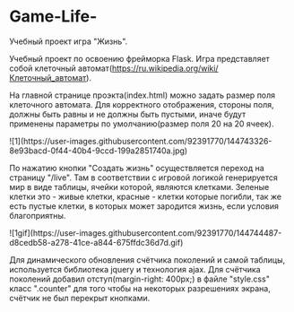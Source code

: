 # Game-Life-
Учебный проект игра "Жизнь".

Учебный проект по освоению фрейморка Flask. Игра представляет собой клеточный автомат(https://ru.wikipedia.org/wiki/Клеточный_автомат). 
<p>На главной странице проэкта(index.html) можно задать размер поля клеточного автомата. Для корректного отображения, стороны поля, должны быть равны и не должны быть пустыми,
иначе будут применены параметры по умолчанию(размер поля 20 на 20 ячеек).</p>
![1](https://user-images.githubusercontent.com/92391770/144743326-8e93bacd-0f44-40b4-9ccd-199a2851740a.jpg)
<p>По нажатию кнопки "Создать жизнь" осуществляется переход на страницу "/live". Там в соответствии с игровой логикой генерируется мир в виде таблицы, ячейки которой, являются клетками. Зеленые клетки это - живые клетки, красные - клетки которые погибли, так же есть пустые клетки, в которых может зародится жизнь, если условия благоприятны.</p>
![1gif](https://user-images.githubusercontent.com/92391770/144744487-d8cedb58-a278-41ce-a844-675ffdc36d7d.gif)
<p>Для динамического обновления счётчика поколений и самой таблицы, используется библиотека jquery и технология ajax. 
Для счётчика поколений добавил отступ(margin-right: 400px;) в файле "style.css" класс ".counter" для того чтобы на некоторых разрешениях экрана, счётчик не был перекрыт кнопками.</p>
